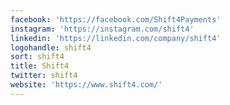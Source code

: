```yaml
---
facebook: 'https://facebook.com/Shift4Payments'
instagram: 'https://instagram.com/shift4'
linkedin: 'https://linkedin.com/company/shift4'
logohandle: shift4
sort: shift4
title: Shift4
twitter: shift4
website: 'https://www.shift4.com/'
---
```

